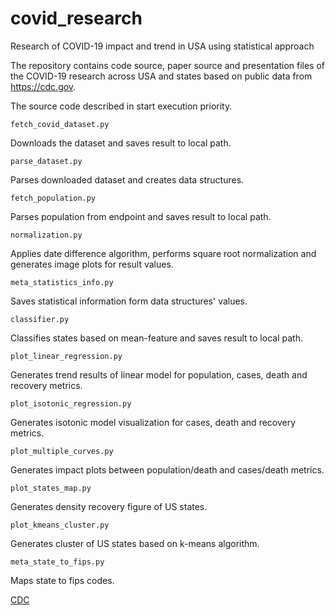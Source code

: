 # covid_research
Research of COVID-19 impact and trend in USA using statistical approach

The repository contains code source, paper source and presentation files of the COVID-19 research across USA and states based on public data from https://cdc.gov.

The source code described in start execution priority.
 
```
fetch_covid_dataset.py
```
Downloads the dataset and saves result to local path.

```
parse_dataset.py
```
Parses downloaded dataset and creates data structures.

```
fetch_population.py
```
Parses population from endpoint and saves result to local path.

```
normalization.py
```
Applies date difference algorithm, performs square root normalization and generates image plots for result values. 

```
meta_statistics_info.py
```
Saves statistical information form data structures' values.

```
classifier.py
```
Classifies states based on mean-feature and saves result to local path.

```
plot_linear_regression.py
```
Generates trend results of linear model for population, cases, death and recovery metrics. 

```
plot_isotonic_regression.py   
```
Generates isotonic model visualization for cases, death and recovery metrics.

```
plot_multiple_curves.py
```
Generates impact plots between population/death and cases/death metrics.

```
plot_states_map.py
```
Generates density recovery figure of US states. 

```
plot_kmeans_cluster.py
```
Generates cluster of US states based on k-means algorithm.  

```
meta_state_to_fips.py
```
Maps state to fips codes.

[CDC](https://cdc.gov)